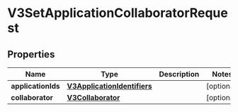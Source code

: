 
# V3SetApplicationCollaboratorRequest

## Properties
Name | Type | Description | Notes
------------ | ------------- | ------------- | -------------
**applicationIds** | [**V3ApplicationIdentifiers**](V3ApplicationIdentifiers.md) |  |  [optional]
**collaborator** | [**V3Collaborator**](V3Collaborator.md) |  |  [optional]



